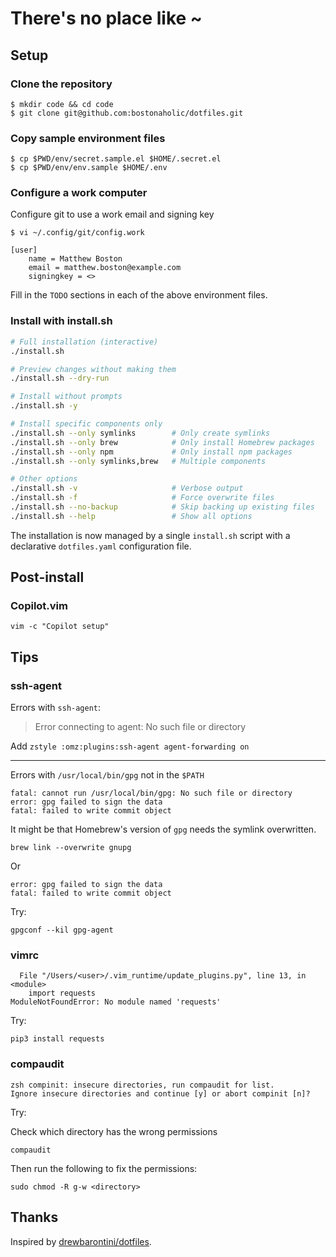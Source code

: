 # There's no place like ~

## Setup

### Clone the repository

```
$ mkdir code && cd code
$ git clone git@github.com:bostonaholic/dotfiles.git
```

### Copy sample environment files

```
$ cp $PWD/env/secret.sample.el $HOME/.secret.el
$ cp $PWD/env/env.sample $HOME/.env
```

### Configure a work computer

Configure git to use a work email and signing key

```
$ vi ~/.config/git/config.work
```

```
[user]
	name = Matthew Boston
	email = matthew.boston@example.com
	signingkey = <>
```

Fill in the `TODO` sections in each of the above environment files.

### Install with install.sh

```bash
# Full installation (interactive)
./install.sh

# Preview changes without making them
./install.sh --dry-run

# Install without prompts
./install.sh -y

# Install specific components only
./install.sh --only symlinks        # Only create symlinks
./install.sh --only brew            # Only install Homebrew packages
./install.sh --only npm             # Only install npm packages
./install.sh --only symlinks,brew   # Multiple components

# Other options
./install.sh -v                     # Verbose output
./install.sh -f                     # Force overwrite files
./install.sh --no-backup            # Skip backing up existing files
./install.sh --help                 # Show all options
```

The installation is now managed by a single `install.sh` script with a declarative `dotfiles.yaml` configuration file.

## Post-install

### Copilot.vim

```
vim -c "Copilot setup"
```

## Tips

### ssh-agent

Errors with `ssh-agent`:

> Error connecting to agent: No such file or directory

Add `zstyle :omz:plugins:ssh-agent agent-forwarding on`

---

Errors with `/usr/local/bin/gpg` not in the `$PATH`

```
fatal: cannot run /usr/local/bin/gpg: No such file or directory
error: gpg failed to sign the data
fatal: failed to write commit object
```

It might be that Homebrew's version of `gpg` needs the symlink overwritten.

```
brew link --overwrite gnupg
```

Or

```
error: gpg failed to sign the data
fatal: failed to write commit object
```

Try:

```
gpgconf --kil gpg-agent
```

### vimrc

```
  File "/Users/<user>/.vim_runtime/update_plugins.py", line 13, in <module>
    import requests
ModuleNotFoundError: No module named 'requests'
```

Try:

```
pip3 install requests
```

### compaudit

```
zsh compinit: insecure directories, run compaudit for list.
Ignore insecure directories and continue [y] or abort compinit [n]?
```

Try:

Check which directory has the wrong permissions

```
compaudit
```

Then run the following to fix the permissions:

```
sudo chmod -R g-w <directory>
```

## Thanks

Inspired by [drewbarontini/dotfiles](https://github.com/drewbarontini/dotfiles).
